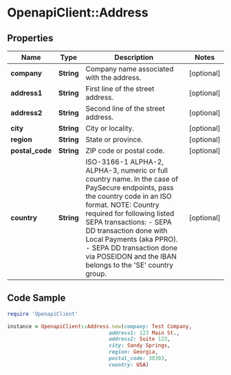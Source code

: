 # OpenapiClient::Address

## Properties

Name | Type | Description | Notes
------------ | ------------- | ------------- | -------------
**company** | **String** | Company name associated with the address. | [optional] 
**address1** | **String** | First line of the street address. | [optional] 
**address2** | **String** | Second line of the street address. | [optional] 
**city** | **String** | City or locality. | [optional] 
**region** | **String** | State or province. | [optional] 
**postal_code** | **String** | ZIP code or postal code. | [optional] 
**country** | **String** | ISO-3166-1  ALPHA-2, ALPHA-3, numeric or full country name. In the case of PaySecure endpoints, pass the country code in an ISO format. NOTE: Country required for following listed SEPA transactions:  - SEPA DD transaction done with Local Payments (aka PPRO).  - SEPA DD transaction done via POSEIDON and the IBAN belongs to the &#39;SE&#39; country group. | [optional] 

## Code Sample

```ruby
require 'OpenapiClient'

instance = OpenapiClient::Address.new(company: Test Company,
                                 address1: 123 Main St.,
                                 address2: Suite 123,
                                 city: Sandy Springs,
                                 region: Georgia,
                                 postal_code: 30303,
                                 country: USA)
```



